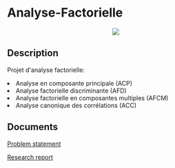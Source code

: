 # Analyse-Factorielle

<p align="center">
  <img src="https://camo.githubusercontent.com/dcd678740a6e437e733ecf7312b57b5b67a696b4/687474703a2f2f7777772e6d6c2e756e692d736161726c616e642e64652f636f64652f70537065637472616c436c7573746572696e672f696d616765732f636c7573746572735f3137625f6e6f7469746c65322e706e67"/>
</p>

## Description
Projet d'analyse factorielle: 

<li>Analyse en composante principale (ACP)</li>
<li>Analyse factorielle discriminante (AFD)</li>
<li>Analyse factorielle en composantes multiples (AFCM)</li>
<li>Analyse canonique des corrélations (ACC)</li>

## Documents
[Problem statement](https://github.com/satacroteam/Analyse-Factorielle/blob/master/Enonce.pdf)

[Research report](https://github.com/satacroteam/Analyse-Factorielle/blob/master/Projet_Analyse_Factorielle.pdf)

